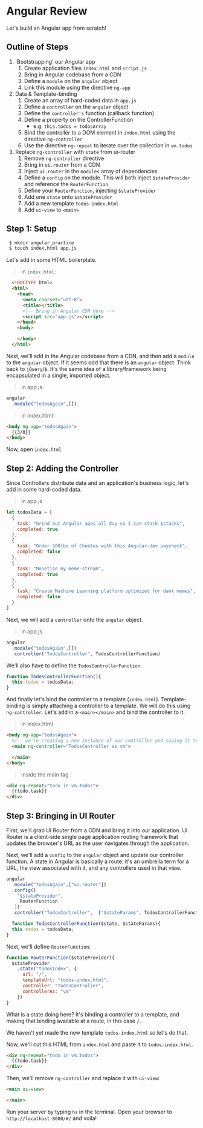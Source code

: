 # Angular Review

Let's build an Angular app from scratch!

## Outline of Steps

  1. 'Bootstrapping' our Angular app
      1. Create application files `index.html` and `script.js`
      1. Bring in Angular codebase from a CDN
      1. Define a `module` on the `angular` object
      1. Link this module using the directive `ng-app`
  1. Data & Template-binding
      1. Create an array of hard-coded data in `app.js`
      1. Define a `controller` on the `angular` object
      1. Define the `controller's`  function (callback function)
      1. Define a property on the ControllerFunction
          - e.g. `this.todos = todosArray`
      1. Bind the controller to a DOM element in `index.html` using the directive `ng-controller`
      1. Use the directive `ng-repeat` to iterate over the collection in `vm.todos`
  1. Replace `ng-controller` with `state` from ui-router
      1. Remove `ng-controller` directive
      1. Bring in `ui.router` from a CDN
      1. Inject `ui.router` in the `modules` array of dependencies
      1. Define a `config` on the module. This will both inject `$stateProvider` and reference the `RouterFunction`
      1. Define your `RouterFunction`, injecting `$stateProvider`
      1. Add one `state` onto `$stateProvider`
      1. Add a new template `todos-index.html`
      1. Add `ui-view` to `<main>`

## Step 1: Setup

```bash
 $ mkdir angular_practice
 $ touch index.html app.js
```

Let's add in some HTML boilerplate.

> in `index.html`:

```HTML
  <!DOCTYPE html>
  <html>
    <head>
      <meta charset="utf-8">
      <title></title>
      <!-- Bring in Angular CDN here -->
      <script src="app.js"></script>
    </head>
    <body>

    </body>
  </html>
```

Next, we'll add in the Angular codebase from a CDN, and then add a `module` to the `angular` object. If it seems odd that there is an `angular` object. Think back to `jQuery`/`$`. It's the same idea of a library/framework being encapsulated in a single, imported object.

> in app.js:

```js
angular
  .module("todosAgain",[])
```

> in index.html:

```HTML
<body ng-app="todosAgain">
  {{3/0}}
</body>
```

Now, open `index.html`

## Step 2: Adding the Controller

Since Controllers distribute data and an application's business logic, let's add in some hard-coded data.

> in app.js

```js
let todosData = [
  {
    task: "Grind out Angular apps all day so I can stack $stacks",
    completed: true
  },
  {
    task: "Order 500lbs of Cheetos with this Angular-dev paycheck",
    completed: false
  },
  {
    task: "Monetize my meme-stream",
    completed: true
  },
  {
    task: "Create Machine Learning platform optimized for dank memes",
    completed: false
  }
]
```

Next, we will add a `controller` onto the `angular` object.

> in app.js

```js
angular
  .module("todosAgain",[])
  .controller("TodosController", TodosControllerFunction)
```

We'll also have to define the `TodosControllerFunction`.

```js
function TodosControllerFunction(){
  this.todos = todosData;
}
```

And finally let's bind the controller to a template (`index.html`). Template-binding is simply attaching a controller to a template. We will do this using `ng-controller`. Let's add in a `<main></main>` and bind the controller to it.

> in index.html

```html
<body ng-app="todosAgain">
  <!-- we're creating a new instance of our controller and saving it to a variable vm -->
  <main ng-controller="TodosController as vm">

  </main>
</body>
```

> inside the main tag :

```html
<div ng-repeat="todo in vm.todos">
  {{todo.task}}
</div>
```

## Step 3: Bringing in UI Router

First, we'll grab UI Router from a CDN and bring it into our application. UI Router is a client-side single page application routing framework that updates the browser's URL as the user navigates through the application.

Next, we'll add a `config` to the `angular` object and update our controller function. A state in Angular is basically a route: it's an umbrella term for a URL, the view associated with it, and any controllers used in that view.


```js
angular
  .module("todosAgain",["ui.router"])
  .config([
    "$stateProvider",
     RouterFunction
   ])
  .controller("TodosController",  ["$stateParams", TodosControllerFunction])

  function TodosControllerFunction($state, $stateParams){
  this.todos = todosData;
}
```

Next, we'll define `RouterFunction`:

```js
function RouterFunction($stateProvider){
  $stateProvider
    .state("todosIndex", {
      url: "/",
      templateUrl: "todos-index.html",
      controller: "TodosController",
      controllerAs: "vm"
    })
}
```

What is a state doing here? It's binding a controller to a template, and making that binding available at a route, in this case `/`.

We haven't yet made the new template `todos-index.html` so let's do that.

Now, we'll cut this HTML from `index.html` and paste it to `todos-index.html`.

>
```html
<div ng-repeat="todo in vm.todos">
  {{todo.task}}
</div>
```

Then, we'll remove `ng-controller` and replace it with `ui-view`:

```HTML
<main ui-view>

</main>
```

Run your server by typing `hs` in the terminal. Open your browser to `http://localhost:8080/#/` and voila!
